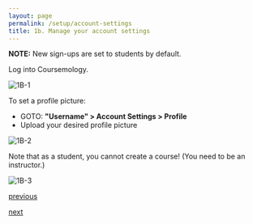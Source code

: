 ```yaml
---
layout: page
permalink: /setup/account-settings
title: 1b. Manage your account settings
---
```


**NOTE:** New sign-ups are set to students by default.

Log into Coursemology.

![1B-1](https://zhengwei143.github.io/Coursemology-help/images/1B-1.gif)

To set a profile picture: 
  * GOTO: **"Username" > Account Settings > Profile**
  * Upload your desired profile picture

![1B-2](https://zhengwei143.github.io/Coursemology-help/images/1B-2.gif)

Note that as a student, you cannot create a course! (You need to be an instructor.)

![1B-3](https://zhengwei143.github.io/Coursemology-help/images/1B-3.gif)

[previous](https://zhengwei143.github.io/Coursemology-help/setup/create-account)

[next](https://zhengwei143.github.io/Coursemology-help/coursemology/settings)